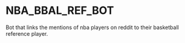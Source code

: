 # NBA_BBAL_REF_BOT
Bot that links the mentions of nba players on reddit to their basketball reference player.
